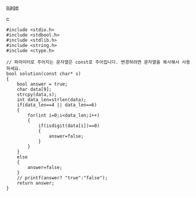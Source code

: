 [page](https://programmers.co.kr/learn/courses/30/lessons/12918)

c

    #include <stdio.h>
    #include <stdbool.h>
    #include <stdlib.h>
    #include <string.h>
    #include <ctype.h>

    // 파라미터로 주어지는 문자열은 const로 주어집니다. 변경하려면 문자열을 복사해서 사용하세요.
    bool solution(const char* s)
    {
        bool answer = true;
        char data[9];
        strcpy(data,s);
        int data_len=strlen(data);
        if(data_len==4 || data_len==6)
        {
            for(int i=0;i<data_len;i++)
            {
                if(isdigit(data[i])==0)
                {
                    answer=false;
                }
            }
        }
        else
        {
            answer=false;
        }
        // printf(answer? "true":"false");
        return answer;
    }
